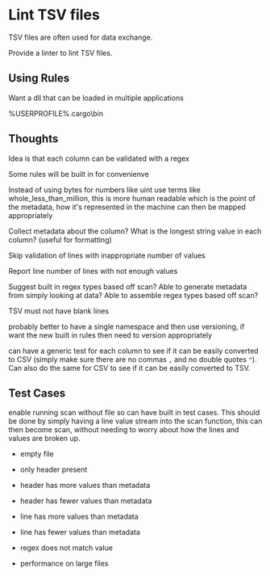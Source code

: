 # Lint TSV files

TSV files are often used for data exchange.

Provide a linter to lint TSV files.

## Using Rules

Want a dll that can be loaded in multiple applications

%USERPROFILE%\.cargo\bin

## Thoughts

Idea is that each column can be validated with a regex

Some rules will be built in for convenienve

Instead of using bytes for numbers like uint use terms like whole_less_than_million, this is more human readable which is the point of the metadata, how it's represented in the machine can then be mapped appropriately

Collect metadata about the column? What is the longest string value in each column? (useful for formatting)

Skip validation of lines with inappropriate number of values

Report line number of lines with not enough values

Suggest built in regex types based off scan? Able to generate metadata from simply looking at data? Able to assemble regex types based off scan?

TSV must not have blank lines


probably better to have a single namespace and then use versioning, if want the new built in rules then need to version appropriately

can have a generic test for each column to see if it can be easily converted to CSV (simply make sure there are no commas `,` and no double quotes `"`). Can also do the same for CSV to see if it can be easily converted to TSV.

## Test Cases

enable running scan without file so can have built in test cases. This should be done by simply having a line value stream into the scan function, this can then become scan, without needing to worry about how the lines and values are broken up.

- empty file
- only header present
- header has more values than metadata
- header has fewer values than metadata
- line has more values than metadata
- line has fewer values than metadata
- regex does not match value

- performance on large files